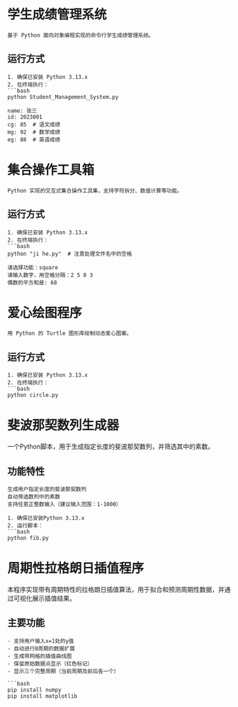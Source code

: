 # 学生成绩管理系统 

    基于 Python 面向对象编程实现的命令行学生成绩管理系统。

## 运行方式

    1. 确保已安装 Python 3.13.x
    2. 在终端执行：
    ```bash
    python Student_Management_System.py

    name: 张三
    id: 2023001
    cg: 85  # 语文成绩
    mg: 92  # 数学成绩
    eg: 88  # 英语成绩

# 集合操作工具箱 

    Python 实现的交互式集合操作工具集，支持字符拆分、数值计算等功能。

## 运行方式

    1. 确保已安装 Python 3.13.x
    2. 在终端执行：
    ```bash
    python "ji he.py"  # 注意处理文件名中的空格

    请选择功能：square
    请输入数字，用空格分隔：2 5 8 3
    偶数的平方和是: 68

# 爱心绘图程序 

    用 Python 的 Turtle 图形库绘制动态爱心图案。

## 运行方式

    1. 确保已安装 Python 3.13.x
    2. 在终端执行：
    ```bash
    python circle.py

# 斐波那契数列生成器

一个Python脚本，用于生成指定长度的斐波那契数列，并筛选其中的素数。

## 功能特性

    生成用户指定长度的斐波那契数列
    自动筛选数列中的素数
    支持任意正整数输入（建议输入范围：1-1000）

    1. 确保已安装Python 3.13.x
    2. 运行脚本：
    ```bash
    python fib.py

# 周期性拉格朗日插值程序

本程序实现带有周期特性的拉格朗日插值算法，用于拟合和预测周期性数据，并通过可视化展示插值结果。

## 主要功能

    - 支持用户输入x=1处的y值
    - 自动进行8周期的数据扩展
    - 生成带网格的插值曲线图
    - 保留原始数据点显示（红色标记）
    - 显示三个完整周期（当前周期及前后各一个）

    ```bash
    pip install numpy
    pip install matplotlib
